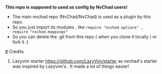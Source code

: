 **This repo is supposed to used as config by NvChad users!**

- The main nvchad repo (NvChad/NvChad) is used as a plugin by this repo.
- So you just import its modules , like `require "nvchad.options" , require "nvchad.mappings"`
- So you can delete the .git from this repo ( when you clone it locally ) or fork it :)

[#](#.md) Credits

1) Lazyvim starter https://github.com/LazyVim/starter as nvchad's starter was inspired by Lazyvim's . It made a lot of things easier!
